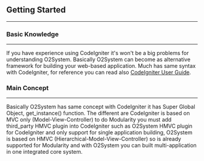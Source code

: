 ## Getting Started ##
---------------------

### Basic Knowledge ###
-----------------------
If you have experience using CodeIgniter it's won't be a big problems for understanding O2System. Basically O2System can become as alternative framework for building your web-based application. Much has same syntax with CodeIgniter, for reference you can read also [CodeIgniter User Guide](http://codeigniter.com/userguides3/).

### Main Concept ###
--------------------
Basically O2System has same concept with CodeIgniter it has Super Global Object, get_instance() function. The different are CodeIgniter is based on MVC only (Model-View-Controller) to do Modularity you must add third_party HMVC plugin into CodeIgniter such as O2System HMVC plugin for CodeIgniter and only support for single application building, O2System is based on HMVC (Hierarchical-Model-View-Controller) so is already supported for Modularity and with O2System you can built multi-application in one integrated core system.